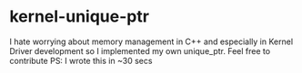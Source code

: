 # kernel-unique-ptr
I hate worrying about memory management in C++ and especially in Kernel Driver development so I implemented my own unique_ptr.
Feel free to contribute
PS: I wrote this in ~30 secs 
